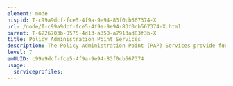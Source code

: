 ```yaml
---
element: node
nispid: T-c99a9dcf-fce5-4f9a-9e94-83f0cb567374-X
url: /node/T-c99a9dcf-fce5-4f9a-9e94-83f0cb567374-X.html
parent: T-6226703b-0575-4d13-a350-a7913ad83f3b-X
title: Policy Administration Point Services
description: The Policy Administration Point (PAP) Services provide functionality required to compose, modify, manage, and control access control policies in a standard policy exchange format, enabling the policy enforcement through the Policy Enforcement (PEP) and Policy Decision Point (PDP) components.
level: 7
emUUID: c99a9dcf-fce5-4f9a-9e94-83f0cb567374
usage:
  serviceprofiles:
---
```

